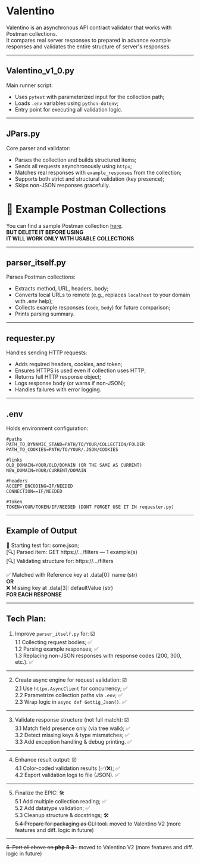 # Valentino  
Valentino is an asynchronous API contract validator that works with Postman collections.  
It compares real server responses to prepared in advance example responses and validates the entire structure of server's responses.

---

## Valentino_v1_0.py  
Main runner script:  

- Uses `pytest` with parameterized input for the collection path;  
- Loads `.env` variables using `python-dotenv`;  
- Entry point for executing all validation logic.

---

## JPars.py  
Core parser and validator:  

- Parses the collection and builds structured items;  
- Sends all requests asynchronously using `httpx`;  
- Matches real responses with `example_responses` from the collection;  
- Supports both strict and structural validation (key presence);  
- Skips non-JSON responses gracefully.

# 🧪 Example Postman Collections
You can find a sample Postman collection [here](https://github.com/Adam-Rix/Valentino-v1/tree/main/collections). \
**BUT DELETE IT BEFORE USING** \
**IT WILL WORK ONLY  WITH USABLE COLLECTIONS**

---

## parser_itself.py  
Parses Postman collections:

- Extracts method, URL, headers, body;  
- Converts local URLs to remote (e.g., replaces `localhost` to your domain with .env help);  
- Collects example responses (`code`, `body`) for future comparison;
- Prints parsing summary.

---

## requester.py  
Handles sending HTTP requests:

- Adds required headers, cookies, and token;  
- Ensures HTTPS is used even if collection uses HTTP;  
- Returns full HTTP response object;  
- Logs response body (or warns if non-JSON);  
- Handles failures with error logging.

---

## .env  
Holds environment configuration:
```env
#paths
PATH_TO_DYNAMIC_STAND=PATH/TO/YOUR/COLLECTION/FOLDER
PATH_TO_COOKIES=PATH/TO/YOUR/.JSON/COOKIES

#links
OLD_DOMAIN=YOUR/OLD/DOMAIN (OR THE SAME AS CURRENT)
NEW_DOMAIN=YOUR/CURRENT/DOMAIN

#headers
ACCEPT_ENCODING=IF/NEEDED
CONNECTION==IF/NEEDED

#Token
TOKEN=YOUR/TOKEN/IF/NEEDED (DONT FORGET USE IT IN requester.py)
```

---

## Example of Output
🧪 Starting test for: some.json; \
[🔍] Parsed item: GET https://.../filters — 1 example(s) \
[🔍] Validating structure for: https://.../filters

✅ Matched with Reference key at .data[0]: name (str) \
**OR** \
❌ Missing key at .data[3]: defaultValue (str)\
**FOR EACH RESPONSE**

---

## Tech Plan:

1. Improve `parser_itself.py` for: ☑️ \
   1.1 Collecting request bodies; ✅  
   1.2 Parsing example responses; ✅  
   1.3 Replacing non-JSON responses with response codes (200, 300, etc.). ✅  
---
2. Create async engine for request validation: ☑️  
   2.1 Use `httpx.AsyncClient` for concurrency; ✅  
   2.2 Parametrize collection paths via `.env`; ✅  
   2.3 Wrap logic in `async def Gettig_Json()`. ✅  
---
3. Validate response structure (not full match): ☑️  
   3.1 Match field presence only (via tree walk); ✅  
   3.2 Detect missing keys & type mismatches; ✅  
   3.3 Add exception handling & debug printing. ✅  
---
4. Enhance result output: ☑️  
   4.1 Color-coded validation results (✅/❌); ✅ \
   4.2 Export validation logs to file (JSON). ✅  
---
5. Finalize the EPIC: 🛠 \
   5.1 Add multiple collection reading; ✅ \
   5.2 Add datatype validation; ✅ \
   5.3 Cleanup structure & docstrings; 🛠  \
   ~~5.4 Prepare for packaging as CLI tool.~~ moved to Valentino V2 (more features and diff. logic in future)
---
~~6. Port all above on **php 8.3** .~~ moved to Valentino V2 (more features and diff. logic in future)
